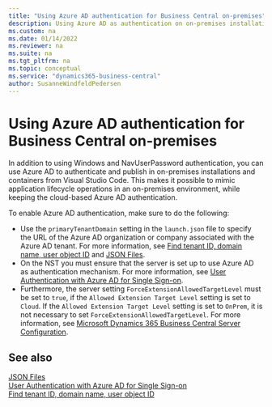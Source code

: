 ```yaml
---
title: "Using Azure AD authentication for Business Central on-premises"
description: Using Azure AD as authentication on on-premises installations and containers for Business Central for debugging and other purposes
ms.custom: na
ms.date: 01/14/2022
ms.reviewer: na
ms.suite: na
ms.tgt_pltfrm: na
ms.topic: conceptual
ms.service: "dynamics365-business-central"
author: SusanneWindfeldPedersen
---
```


# Using Azure AD authentication for Business Central on-premises

In addition to using Windows and NavUserPassword authentication, you can use Azure AD to authenticate and publish in on-premises installations and containers from Visual Studio Code. This makes it possible to mimic application lifecycle operations in an on-premises environment, while keeping the cloud-based Azure AD authentication.

To enable Azure AD authentication, make sure to do the following: 

- Use the `primaryTenantDomain` setting in the `launch.json` file to specify the URL of the Azure AD organization or company associated with the Azure AD tenant. For more information, see [Find tenant ID, domain name, user object ID](/partner-center/find-ids-and-domain-names) and [JSON Files](devenv-json-files.md).
- On the NST you must ensure that the server is set up to use Azure AD as authentication mechanism. For more information, see [User Authentication with Azure AD for Single Sign-on](../administration/authenticating-users-with-azure-active-directory.md).
- Furthermore, the server setting `ForceExtensionAllowedTargetLevel` must be set to `true`, if the `Allowed Extension Target Level` setting is set to `Cloud`. If the `Allowed Extension Target Level` setting is set to `OnPrem`, it is not necessary to set `ForceExtensionAllowedTargetLevel`. For more information, see [Microsoft Dynamics 365 Business Central Server Configuration](../administration/configure-server-instance.md#Development).

## See also

[JSON Files](devenv-json-files.md)  
[User Authentication with Azure AD for Single Sign-on](../administration/authenticating-users-with-azure-active-directory.md)  
[Find tenant ID, domain name, user object ID](/partner-center/find-ids-and-domain-names)